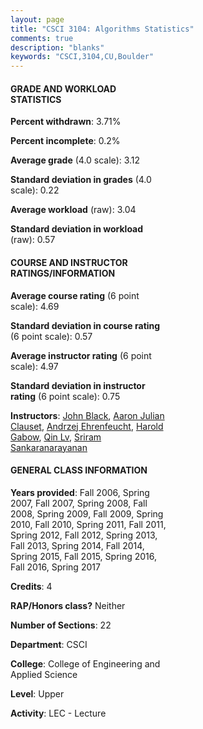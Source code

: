 ```yaml
---
layout: page
title: "CSCI 3104: Algorithms Statistics"
comments: true
description: "blanks"
keywords: "CSCI,3104,CU,Boulder"
---
```

<head>
<script src="https://ajax.googleapis.com/ajax/libs/jquery/2.1.3/jquery.min.js"></script>
<script src="https://dl.dropboxusercontent.com/s/pc42nxpaw1ea4o9/highcharts.js?dl=0"></script>
<!-- <script src="../assets/js/highcharts.js"></script> -->
<style type="text/css">@font-face {
	font-family: "Bebas Neue";
	src: url(https://www.filehosting.org/file/details/544349/BebasNeue Regular.otf) format("opentype");
	}
	h1.Bebas { 
		font-family: "Bebas Neue", Verdana, Tahoma;
	}
</style>
</head>
<body>
	<div id="container" style="float: right; width: 45%; height: 88%; margin-left: 2.5%; margin-right: 2.5%;"></div>
	<script language="JavaScript">
		$(document).ready(function() {
		var chart = {type: 'column'};
		var title = {text: 'Grade Distribution'};
		var xAxis = {categories: ['A','B','C','D','F'],crosshair: true};
		var yAxis = {min: 0,title: {text: 'Percentage'}};
		var tooltip = {headerFormat: '<center><b><span style="font-size:20px">{point.key}</span></b></center>',
		               pointFormat: '<td style="padding:0"><b>{point.y:.1f}%</b></td>',
		               footerFormat: '</table>',shared: true,useHTML: true};
		var plotOptions = {column: {pointPadding: 0.0,borderWidth: 0}};  
		var credits = {enabled: false};var series= [{name: 'Percent',data: [40.71,42.1,11.32,2.22,3.64,]}];
		var json = {};
		json.chart = chart;
		json.title = title;
		json.tooltip = tooltip;
		json.xAxis = xAxis;
		json.yAxis = yAxis;  
		json.series = series;
		json.plotOptions = plotOptions;  
		json.credits = credits;
		$('#container').highcharts(json);
	});
	</script>
</body>
			   
#### GRADE AND WORKLOAD STATISTICS

**Percent withdrawn**: 3.71%

**Percent incomplete**: 0.2%

**Average grade** (4.0 scale): 3.12

**Standard deviation in grades** (4.0 scale): 0.22

**Average workload** (raw): 3.04

**Standard deviation in workload** (raw): 0.57

#### COURSE AND INSTRUCTOR RATINGS/INFORMATION

**Average course rating** (6 point scale): 4.69

**Standard deviation in course rating** (6 point scale): 0.57

**Average instructor rating** (6 point scale): 4.97

**Standard deviation in instructor rating** (6 point scale): 0.75

**Instructors**: <a href='../../instructors/John_Black'>John Black</a>, <a href='../../instructors/Aaron_Julian_Clauset'>Aaron Julian Clauset</a>, <a href='../../instructors/Andrzej_Ehrenfeucht'>Andrzej Ehrenfeucht</a>, <a href='../../instructors/Harold_Gabow'>Harold Gabow</a>, <a href='../../instructors/Qin_Lv'>Qin Lv</a>, <a href='../../instructors/Sriram_Sankaranarayanan'>Sriram Sankaranarayanan</a>

#### GENERAL CLASS INFORMATION

**Years provided**: Fall 2006, Spring 2007, Fall 2007, Spring 2008, Fall 2008, Spring 2009, Fall 2009, Spring 2010, Fall 2010, Spring 2011, Fall 2011, Spring 2012, Fall 2012, Spring 2013, Fall 2013, Spring 2014, Fall 2014, Spring 2015, Fall 2015, Spring 2016, Fall 2016, Spring 2017

**Credits**: 4

**RAP/Honors class?** Neither

**Number of Sections**: 22

**Department**: CSCI

**College**: College of Engineering and Applied Science

**Level**: Upper

**Activity**: LEC - Lecture
